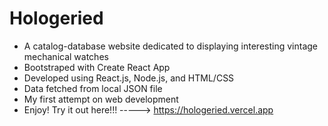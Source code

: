 # Hologeried 
- A catalog-database website dedicated to displaying interesting vintage mechanical watches 
- Bootstraped with Create React App
- Developed using React.js, Node.js, and HTML/CSS
- Data fetched from local JSON file
- My first attempt on web development
- Enjoy!
Try it out here!!! -----> https://hologeried.vercel.app
